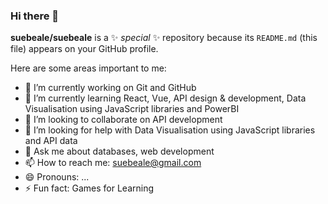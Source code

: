 ### Hi there 👋


**suebeale/suebeale** is a ✨ _special_ ✨ repository because its `README.md` (this file) appears on your GitHub profile.

Here are some areas important to me:

- 🔭 I’m currently working on Git and GitHub
- 🌱 I’m currently learning React, Vue, API design & development, Data Visualisation using JavaScript libraries and PowerBI
- 👯 I’m looking to collaborate on API development
- 🤔 I’m looking for help with Data Visualisation using JavaScript libraries and API data
- 💬 Ask me about databases, web development
- 📫 How to reach me: suebeale@gmail.com
- 😄 Pronouns: ...
- ⚡ Fun fact: Games for Learning

